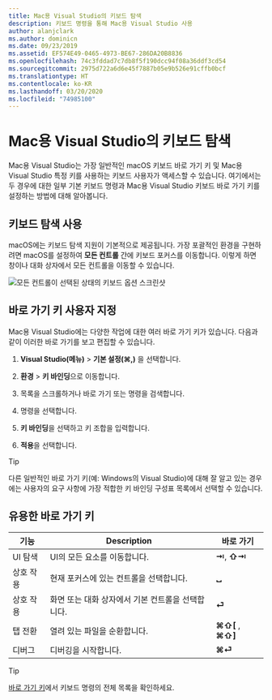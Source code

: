 ```yaml
---
title: Mac용 Visual Studio의 키보드 탐색
description: 키보드 명령을 통해 Mac용 Visual Studio 사용
author: alanjclark
ms.author: dominicn
ms.date: 09/23/2019
ms.assetid: EF574E49-0465-4973-BE67-286DA20B8836
ms.openlocfilehash: 74c3fddad7c7db8f5f190dcc94f08a36ddf3cd54
ms.sourcegitcommit: 2975d722a6d6e45f7887b05e9b526e91cffb0bcf
ms.translationtype: HT
ms.contentlocale: ko-KR
ms.lasthandoff: 03/20/2020
ms.locfileid: "74985100"
---
```

# <a name="keyboard-navigation-in-visual-studio-for-mac"></a>Mac용 Visual Studio의 키보드 탐색

Mac용 Visual Studio는 가장 일반적인 macOS 키보드 바로 가기 키 및 Mac용 Visual Studio 특정 키를 사용하는 키보드 사용자가 액세스할 수 있습니다. 여기에서는 두 경우에 대한 일부 기본 키보드 명령과 Mac용 Visual Studio 키보드 바로 가기 키를 설정하는 방법에 대해 알아봅니다.

## <a name="use-keyboard-navigation"></a>키보드 탐색 사용

macOS에는 키보드 탐색 지원이 기본적으로 제공됩니다. 가장 포괄적인 환경을 구현하려면 macOS를 설정하여 **모든 컨트롤** 간에 키보드 포커스를 이동합니다. 이렇게 하면 창이나 대화 상자에서 모든 컨트롤을 이동할 수 있습니다.

![모든 컨트롤이 선택된 상태의 키보드 옵션 스크린샷](media/accessibility-preferences-keyboard.png)

## <a name="customize-keyboard-shortcuts"></a>바로 가기 키 사용자 지정

Mac용 Visual Studio에는 다양한 작업에 대한 여러 바로 가기 키가 있습니다. 다음과 같이 이러한 바로 가기를 보고 편집할 수 있습니다.

1. **Visual Studio(메뉴)**  > **기본 설정(&#8984;,)** 을 선택합니다.

1. **환경** > **키 바인딩**으로 이동합니다.

1. 목록을 스크롤하거나 바로 가기 또는 명령을 검색합니다.

1. 명령을 선택합니다.

1. **키 바인딩**을 선택하고 키 조합을 입력합니다.

1. **적용**을 선택합니다.

> [!TIP]
> 다른 일반적인 바로 가기 키(예: Windows의 Visual Studio)에 대해 잘 알고 있는 경우에는 사용자의 요구 사항에 가장 적합한 키 바인딩 구성표 목록에서 선택할 수 있습니다.

## <a name="useful-keyboard-shortcuts"></a>유용한 바로 가기 키

|기능         |Description                                   |바로 가기         |
|----------------|----------------------------------------------|-----------------|
|UI 탐색   |UI의 모든 요소를 이동합니다.               |**⇥**, **⇧⇥**    |
|상호 작용        |현재 포커스에 있는 컨트롤을 선택합니다.         |**␣**            |
|상호 작용        |화면 또는 대화 상자에서 기본 컨트롤을 선택합니다. |**⏎**            |
|탭 전환     |열려 있는 파일을 순환합니다.                      |**⌘⇧[** , **⌘⇧]** |
|디버그           |디버깅을 시작합니다.                               |**⌘⏎**           |

> [!TIP]
> [바로 가기 키](keyboard-shortcuts.md)에서 키보드 명령의 전체 목록을 확인하세요.
